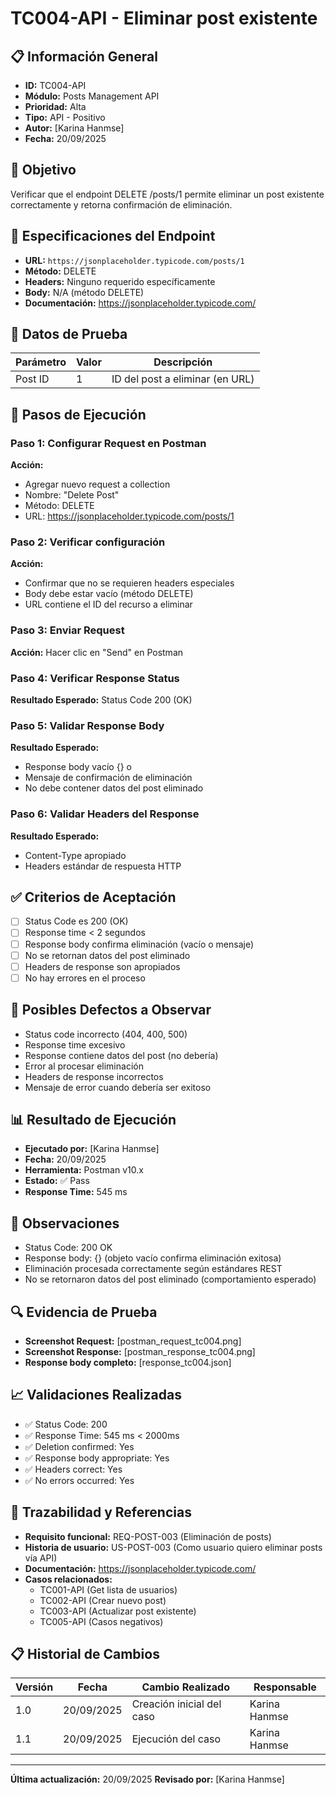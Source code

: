 # TC004-API - Eliminar post existente

## 📋 Información General
- **ID:** TC004-API
- **Módulo:** Posts Management API
- **Prioridad:** Alta
- **Tipo:** API - Positivo
- **Autor:** [Karina Hanmse]
- **Fecha:** 20/09/2025

## 🎯 Objetivo
Verificar que el endpoint DELETE /posts/1 permite eliminar un post existente correctamente y retorna confirmación de eliminación.

## 📡 Especificaciones del Endpoint
- **URL:** `https://jsonplaceholder.typicode.com/posts/1`
- **Método:** DELETE
- **Headers:** Ninguno requerido específicamente
- **Body:** N/A (método DELETE)
- **Documentación:** https://jsonplaceholder.typicode.com/

## 🧪 Datos de Prueba
| Parámetro | Valor | Descripción |
|-----------|-------|-------------|
| Post ID   | 1     | ID del post a eliminar (en URL) |

## 🔄 Pasos de Ejecución

### Paso 1: Configurar Request en Postman
**Acción:** 
- Agregar nuevo request a collection
- Nombre: "Delete Post"
- Método: DELETE
- URL: https://jsonplaceholder.typicode.com/posts/1

### Paso 2: Verificar configuración
**Acción:** 
- Confirmar que no se requieren headers especiales
- Body debe estar vacío (método DELETE)
- URL contiene el ID del recurso a eliminar

### Paso 3: Enviar Request
**Acción:** Hacer clic en "Send" en Postman

### Paso 4: Verificar Response Status
**Resultado Esperado:** Status Code 200 (OK)

### Paso 5: Validar Response Body
**Resultado Esperado:**
- Response body vacío {} o
- Mensaje de confirmación de eliminación
- No debe contener datos del post eliminado

### Paso 6: Validar Headers del Response
**Resultado Esperado:**
- Content-Type apropiado
- Headers estándar de respuesta HTTP

## ✅ Criterios de Aceptación
- [ ] Status Code es 200 (OK)
- [ ] Response time < 2 segundos
- [ ] Response body confirma eliminación (vacío o mensaje)
- [ ] No se retornan datos del post eliminado
- [ ] Headers de response son apropiados
- [ ] No hay errores en el proceso

## 🐛 Posibles Defectos a Observar
- Status code incorrecto (404, 400, 500)
- Response time excesivo
- Response contiene datos del post (no debería)
- Error al procesar eliminación
- Headers de response incorrectos
- Mensaje de error cuando debería ser exitoso

## 📊 Resultado de Ejecución
- **Ejecutado por:** [Karina Hanmse]
- **Fecha:** 20/09/2025
- **Herramienta:** Postman v10.x
- **Estado:** ✅ Pass
- **Response Time:** 545 ms

## 📝 Observaciones
- Status Code: 200 OK
- Response body: {} (objeto vacío confirma eliminación exitosa)
- Eliminación procesada correctamente según estándares REST
- No se retornaron datos del post eliminado (comportamiento esperado)

## 🔍 Evidencia de Prueba
- **Screenshot Request:** [postman_request_tc004.png]
- **Screenshot Response:** [postman_response_tc004.png]
- **Response body completo:** [response_tc004.json]

## 📈 Validaciones Realizadas
- ✅ Status Code: 200
- ✅ Response Time: 545 ms < 2000ms
- ✅ Deletion confirmed: Yes
- ✅ Response body appropriate: Yes
- ✅ Headers correct: Yes
- ✅ No errors occurred: Yes

## 🔗 Trazabilidad y Referencias
- **Requisito funcional:** REQ-POST-003 (Eliminación de posts)
- **Historia de usuario:** US-POST-003 (Como usuario quiero eliminar posts vía API)
- **Documentación:** https://jsonplaceholder.typicode.com/
- **Casos relacionados:** 
  - TC001-API (Get lista de usuarios)
  - TC002-API (Crear nuevo post)
  - TC003-API (Actualizar post existente)
  - TC005-API (Casos negativos)

## 📋 Historial de Cambios
| Versión | Fecha | Cambio Realizado | Responsable |
|---------|--------|------------------|-------------|
| 1.0 | 20/09/2025 | Creación inicial del caso | Karina Hanmse |
| 1.1 | 20/09/2025 | Ejecución del caso | Karina Hanmse |

---
**Última actualización:** 20/09/2025
**Revisado por:** [Karina Hanmse]